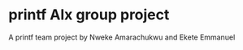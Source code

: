 # printf Alx group project
A printf team project by Nweke Amarachukwu and Ekete Emmanuel
## #######################
